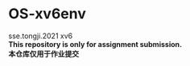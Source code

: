 # OS-xv6env
sse.tongji.2021 xv6<br>
**This repository is only for assignment submission.**<br>
**本仓库仅用于作业提交**
